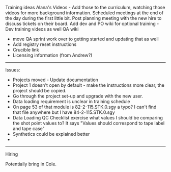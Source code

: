 Training ideas
Alana's Videos - Add those to the curriculum, watching those videos for more background information.
Scheduled meetings at the end of the day during the first little bit. Post planning meeting with the new hire to discuss tickets on their board.
Add dev and PO wiki for optional training - Dev training videos as well
QA wiki
- move QA sprint work over to getting started and updating that as well
- Add registry reset instructions
- Crucible link
- Licensing information (from Andrew?)

---
Issues:
- Projects moved - Update documentation
- Project 1 doesn't open by default - make the instructions more clear, the project should be copied.
- Go through the project set-up and upgrade with the new user.
- Data loading requirement is unclear in training schedule
- On page 53 of that module is 82-2-115.STK.0.sgy a typo? I can't find that file anywhere but I have 84-2-115.STK.0.sgy
- Data Loading QC Checklist exercise what values I should be comparing the shot point values to? It says "Values should correspond to tape label and tape case"
- Synthetics could be explained better
- 

---
Hiring

Potentially bring in Cole.
